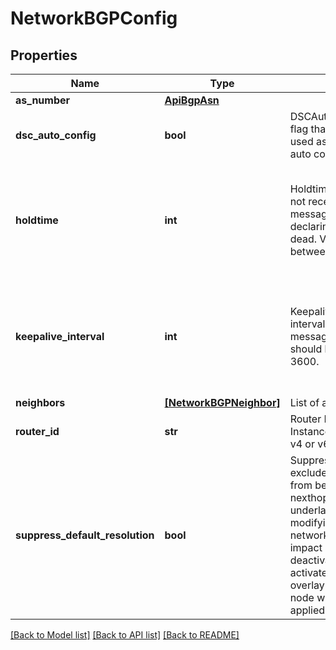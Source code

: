 # NetworkBGPConfig

## Properties
Name | Type | Description | Notes
------------ | ------------- | ------------- | -------------
**as_number** | [**ApiBgpAsn**](ApiBgpAsn.md) |  | [optional] 
**dsc_auto_config** | **bool** | DSCAutoConfig sets the flag that this config is to be used as a template for auto configuration. | [optional] 
**holdtime** | **int** | Holdtime is time for which not receiving a keepalive message results in declaring the peer as dead. Value should be between 0 and 3600. | [optional]  if omitted the server will use the default value of 180
**keepalive_interval** | **int** | KeepaliveInterval is time interval at which keepalive messages are sent. Value should be between 0 and 3600. | [optional]  if omitted the server will use the default value of 60
**neighbors** | [**[NetworkBGPNeighbor]**](NetworkBGPNeighbor.md) | List of all neighbors. | [optional] 
**router_id** | **str** | Router ID for the BGP Instance. Should be a valid v4 or v6 IP address. | [optional] 
**suppress_default_resolution** | **bool** | SuppressDefaultResolution excludes default route from being used to resolve nexthop reachability in the underlay. WARNING: modifying this has network-wide data traffic impact as it temporarily deactivates and then re-activates all underlay and overlay routes on every node where this config is applied. | [optional] 

[[Back to Model list]](../README.md#documentation-for-models) [[Back to API list]](../README.md#documentation-for-api-endpoints) [[Back to README]](../README.md)


